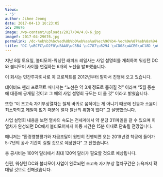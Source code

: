 ```yaml
---
Views:
- '5'
author: Jihee Jeong
date: 2017-04-13 10:23:05
id: 29676
image: /wp-content/uploads/2017/04/4.0-6.jpg
imagef: 2017-04-29676.jpg
permalink: /dc-%eb%b3%bc%ed%8b%b0%eb%aa%a8%ec%96%b4-%ec%9e%87%eb%8a%94-%ec%b4%88%ea%b3%a0%ec%86%8d-%ec%97%b4%ec%b0%a8/
title: "DC-\uBCFC\uD2F0\uBAA8\uC5B4 \uC787\uB294 \uCD08\uACE0\uC18D \uC5F4\uCC28"
---
```


지난 8일 토요일, 볼티모어-워싱턴 래피드 레일사는 사업 설명회를 개최하여 워싱턴 DC와 볼티모어 사이를 연결하는 6개의 노선을 발표했습니다.

이 회사는 민간투자회사로 이 프로젝트를 2012년부터 맡아서 진행해 오고 있습니다.

데이비드 헨리 프로젝트 매니저는 “노선은 약 3개 정도로 좁혀질 것” 이라며 “5월 중순에 대중에 공개될 것이고 그 때의 사업 설명회 규모는 더 클 것” 이라고 밝혔습니다.

또한 “이 초고속 자기부상열차는 철제 바퀴로 움직이는 게 아니기 때문에 진동과 소음이 최소화되고 레일이 없기 때문에 열차 탈선의 위험이 없다” 고 설명했습니다.

사업 설명회 내용을 보면 열차의 속도는 전세계에서 약 분당 311마일을 갈 수 있으며 이 열차가 완성되면 DC에서 볼티모어까지 이동 시간은 15분 이내로 단축될 전망입니다.

매니저는 “환경영향평가와 자금조달이 원만히 진행되면 오는 2019년경 착공에 들어가 5-7년의 공사 기간이 걸릴 것으로 예상한다” 고 전했습니다.

총 공사비는 100억 달러에서 최대 120억 달러가 필요할 것으로 예상됩니다.

한편, 워싱턴 DC와 볼티모어 사업이 완료되면 초고속 자기부상 열차구간은 뉴욕까지 확대될 것으로 전해졌습니다.